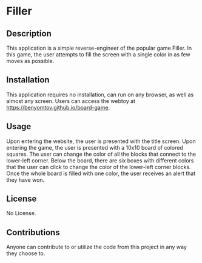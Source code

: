 # Filler

## Description

This application is a simple reverse-engineer of the popular game Filler. In this game, the user attempts to fill the screen with a single color in as few moves as possible.

## Installation

This application requires no installation, can run on any browser, as well as almost any screen. Users can access the webtoy at https://benyomtov.github.io/board-game.

## Usage

Upon entering the website, the user is presented with the title screen. Upon entering the game, the user is presented with a 10x10 board of colored squares. The user can change the color of all the blocks that connect to the lower-left corner. Below the board, there are six boxes with different colors that the user can click to change the color of the lower-left corner blocks. Once the whole board is filled with one color, the user receives an alert that they have won.

## License

No License.

## Contributions

Anyone can contribute to or utilize the code from this project in any way they choose to.
